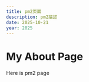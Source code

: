```yaml
---
title: pm2页面
description: pm2描述
date: 2025-10-21
year: 2025
---
```


# My About Page

Here is pm2 page
